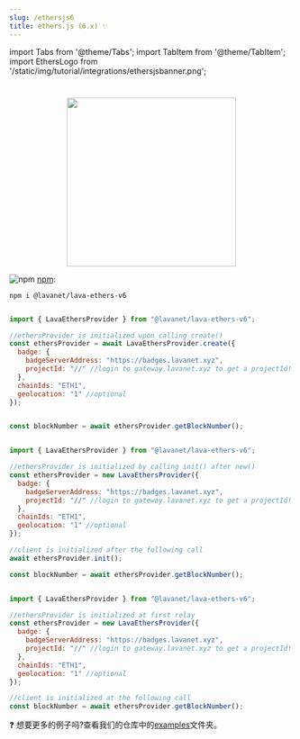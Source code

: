 ```yaml
---
slug: /ethersjs6
title: ethers.js (6.x) ✨
---
```


import Tabs from '@theme/Tabs';
import TabItem from '@theme/TabItem';
import EthersLogo from '/static/img/tutorial/integrations/ethersjsbanner.png';

# 

<center>
<img src={EthersLogo} width="300"/>
</center>

![npm](/img/npm_favicon.ico) [npm](https://www.npmjs.com/package/@lavanet/lava-ethers-v6):

```
npm i @lavanet/lava-ethers-v6
```


<Tabs>
<TabItem value='ethers6-create' label='create()'>



```javascript

import { LavaEthersProvider } from "@lavanet/lava-ethers-v6";

//ethersProvider is initialized upon calling create()
const ethersProvider = await LavaEthersProvider.create({
  badge: {
    badgeServerAddress: "https://badges.lavanet.xyz",
    projectId: "//" //login to gateway.lavanet.xyz to get a projectId!
  },  
  chainIds: "ETH1",
  geolocation: "1" //optional
});


const blockNumber = await ethersProvider.getBlockNumber();

```

</TabItem>

<TabItem value='ethers6-init' label='new() ...init()'>

```javascript

import { LavaEthersProvider } from "@lavanet/lava-ethers-v6";

//ethersProvider is initialized by calling init() after new()
const ethersProvider = new LavaEthersProvider({
  badge: {
    badgeServerAddress: "https://badges.lavanet.xyz",
    projectId: "//" //login to gateway.lavanet.xyz to get a projectId!
  },  
  chainIds: "ETH1",
  geolocation: "1" //optional
});

//client is initialized after the following call
await ethersProvider.init();

const blockNumber = await ethersProvider.getBlockNumber();

```

</TabItem>

<TabItem value='ethers6-lazy-init' label='new() ...relay'>

```javascript

import { LavaEthersProvider } from "@lavanet/lava-ethers-v6";

//ethersProvider is initialized at first relay
const ethersProvider = new LavaEthersProvider({
  badge: {
    badgeServerAddress: "https://badges.lavanet.xyz",
    projectId: "//" //login to gateway.lavanet.xyz to get a projectId!
  },  
  chainIds: "ETH1",
  geolocation: "1" //optional
});

//client is initialized at the following call
const blockNumber = await ethersProvider.getBlockNumber();

```

</TabItem>

</Tabs>

❓ 想要更多的例子吗?查看我们的仓库中的[examples](https://github.com/lavanet/lava-sdk-providers/tree/main/ethersjs/v6/examples)文件夹。